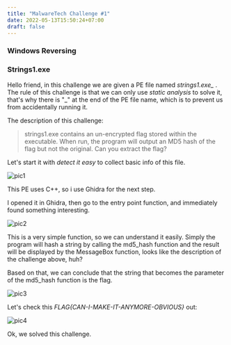 ```yaml
---
title: "MalwareTech Challenge #1"
date: 2022-05-13T15:50:24+07:00
draft: false
---
```


### Windows Reversing
### Strings1.exe

Hello friend, in this challenge we are given a PE file named *strings1.exe_* .
The rule of this challenge is that we can only use *static analysis* to solve it, that's why there is "_" at the end of the PE file name, which is to prevent us from accidentally running it.

The description of this challenge:

> strings1.exe contains an un-encrypted flag stored within the executable. When run, the program will output an MD5 hash of the flag but not the original. Can you extract the flag?

Let's start it with *detect it easy* to collect basic info of this file.

![pic1](Snipaste_2022-05-13_17-30-02.jpg)

This PE uses C++, so i use Ghidra for the next step.

I opened it in Ghidra, then go to the entry point function, and immediately found something interesting.

![pic2](Snipaste_2022-05-13_21-03-27.jpg)

This is a very simple function, so we can understand it easily. Simply the program will hash a string by calling the md5_hash function and the result will be displayed by the MessageBox function, looks like the description of the challenge above, huh?

Based on that, we can conclude that the string that becomes the parameter of the md5_hash function is the flag.

![pic3](Snipaste_2022-05-13_21-28-43.jpg)

Let's check this *FLAG{CAN-I-MAKE-IT-ANYMORE-OBVIOUS}* out:

![pic4](Snipaste_2022-05-13_21-33-45.jpg)

Ok, we solved this challenge.